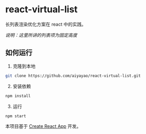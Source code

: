 # react-virtual-list
长列表渲染优化方案在 react 中的实践。

*说明：这里所讲的列表项为固定高度*

## 如何运行

1. 克隆到本地
```bash
git clone https://github.com/aiyayao/react-virtual-list.git
```

2. 安装依赖
```bash
npm install
```

3. 运行
```bash
npm start
```


本项目基于 [Create React App](https://github.com/facebook/create-react-app) 开发。